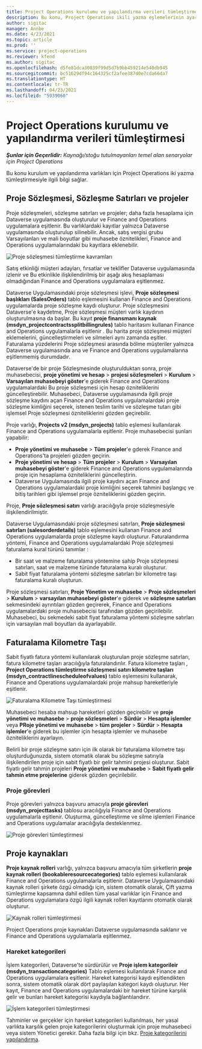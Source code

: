 ```yaml
---
title: Project Operations kurulumu ve yapılandırma verileri tümleştirmesi
description: Bu konu, Project Operations ikili yazma eşlemelerinin ayarlanması ve yapılandırılması hakkında bilgi sağlar.
author: sigitac
manager: Annbe
ms.date: 4/23/2021
ms.topic: article
ms.prod: ''
ms.service: project-operations
ms.reviewer: kfend
ms.author: sigitac
ms.openlocfilehash: d5fe81dca30039f99d5d7b9bb459214e540db945
ms.sourcegitcommit: bc51629df94c164325cf2afee387d0e7cda66da7
ms.translationtype: HT
ms.contentlocale: tr-TR
ms.lasthandoff: 04/23/2021
ms.locfileid: "5939060"
---
```

# <a name="project-operations-setup-and-configuration-data-integration"></a>Project Operations kurulumu ve yapılandırma verileri tümleştirmesi

_**Şunlar için Geçerlidir:** Kaynağı/stoğu tutulmayanları temel alan senaryolar için Project Operations_

Bu konu kurulum ve yapılandırma varlıkları için Project Operations iki yazma tümleştirmesiyle ilgili bilgi sağlar.

## <a name="project-contracts-contract-lines-and-projects"></a>Proje Sözleşmesi, Sözleşme Satırları ve projeler

Proje sözleşmeleri, sözleşme satırları ve projeler; daha fazla hesaplama için Dataverse uygulamasında oluşturulur ve Finance and Operations uygulamalara eşitlenir. Bu varlıklardaki kayıtlar yalnızca Dataverse uygulamasında oluşturulup silinebilir. Ancak, satış vergisi grubu Varsayılanları ve mali boyutlar gibi muhasebe öznitelikleri, Finance and Operations uygulamalarındaki bu kayıtlara eklenebilir.

  ![Proje sözleşmesi tümleştirme kavramları](./media/1ProjectContract.jpg)

Satış etkinliği müşteri adayları, fırsatlar ve teklifler Dataverse uygulamasında izlenir ve Bu etkinlikle ilişkilendirilmiş bir aşağı akış hesaplaması olmadığından Finance and Operations uygulamalara eşitlenmez.

Dataverse Uygulamasındaki proje sözleşmesi işlevi, **Proje sözleşmesi başlıkları (SalesOrders)** tablo eşlemesini kullanan Finance and Operations uygulamalarda proje sözleşme kaydı oluşturur. Proje sözleşmesini Dataverse'e kaydetme, Proje sözleşmesi müşteri varlık kaydının oluşturulmasına da başlar. Bu kayıt **proje finansmanı kaynak (msdyn\_projectcontractssplitbillingrules)** tablo haritasını kullanan Finance and Operations uygulamalarla eşitlenir . Bu harita proje sözleşmesi müşteri eklemelerini, güncelleştirmeleri ve silmeleri aynı zamanda eşitler. Faturalama yüzdelerini Proje sözleşmesi arasında bölme müşteriler yalnızca Dataverse uygulamasında ana ve Finance and Operations uygulamalarına eşitlenmemiş durumdadır.

Dataverse'de bir proje Sözleşmesinde oluşturulduktan sonra, proje muhasebecisi, **proje yönetimi ve hesap** > **projesi sözleşmeleri** > **Kurulum** > **Varsayılan muhasebeyi göster**'e giderek Finance and Operations uygulamalardaki Bu proje sözleşmesi için hesap özniteliklerini güncelleştirebilir. Muhasebeci, Dataverse uygulamasında ilgili proje sözleşme kaydını açan Finance and Operations uygulamalardaki proje sözleşme kimliğini seçerek, istenen teslim tarihi ve sözleşme tutarı gibi işlemsel Proje sözleşmesi özniteliklerini gözden geçirebilir.

Proje varlığı, **Projects v2 (msdyn\_projects)** tablo eşlemesi kullanılarak Finance and Operations uygulamalarla eşitlenir. Proje muhasebecisi şunları yapabilir:

  - **Proje yönetimi ve muhasebe** > **Tüm projeler**'e gderek Finance and Operations'ta projeleri gözden geçirin. 
  - **Proje yönetimi ve hesap** > **Tüm projeler** > **Kurulum** > **Varsayılan muhasebeyi göster**'e giderek Finance and Operations uygulamalarında proje için hesaplama özniteliklerini güncelleştirin.  
  - Dataverse Uygulamasında ilgili proje kaydını açan Finance and Operations uygulamalardaki proje kimliğini seçerek tahmini başlangıç ve bitiş tarihleri gibi işlemsel proje özniteliklerini gözden geçirin.

Proje, **Proje sözleşmesi satırı** varlığı aracılığıyla proje sözleşmesiyle ilişkilendirilmiştir.

Dataverse Uygulamasındaki proje sözleşmesi satırları, **Proje sözleşmesi satırları (salesorderdetails)** tablo eşlemesini kullanan Finance and Operations uygulamalarda proje sözleşme kaydı oluşturur. Faturalandırma yöntemi, Finance and Operations uygulamalardaki Proje sözleşmesi faturalama kural türünü tanımlar :

  - Bir saat ve malzeme faturalama yöntemine sahip Proje sözleşmesi satırları, saat ve malzeme türünde faturalama kuralı oluşturur.
  - Sabit fiyat faturalama yöntemi sözleşme satırları bir kilometre taşı faturalama kuralı oluşturun.

Proje sözleşmesi satırları, **Proje Yönetim ve muhasebe** > **Proje sözleşmeleri** > **Kurulum** > **varsayılan muhasebeyi göster**'e giderek ve **sözleşme satırları** sekmesindeki ayrıntıları gözden geçirerek, Finance and Operations uygulamalardaki proje muhasebecisi tarafından gözden geçirilebilir. Muhasebeci, bu sekmedeki sabit fiyat faturalama yöntemi sözleşme satırları için varsayılan mali boyutları da ayarlayabilir.

## <a name="billing-milestones"></a>Faturalama Kilometre Taşı

Sabit fiyatlı fatura yöntemi kullanılarak oluşturulan proje sözleşme satırları, fatura kilometre taşları aracılığıyla faturalandırılır. Fatura kilometre taşları , **Project Operations tümleştirme sözleşmesi satırı kilometre taşları (msdyn\_contractlinescheduleofvalues)** tablo eşlemesini kullanarak, Finance and Operations uygulamalardaki proje mahsup hareketleriyle eşitlenir.

  ![Faturalama Kilometre Taşı tümleştirmesi](./media/2Milestones.jpg)

Muhasebeci hesaba mahsup hareketleri gözden geçirebilir ve **proje yönetimi ve muhasebe** > **proje sözleşmeleri** > **Sürdür** > **Hesapta işlemler** veya **PRoje yönetimi ve muhasebe** > **tüm projeler** > **Sürdür** > **Hesapta işlemler**'e giderek bu işlemler için hesapta işlemler ve muhasebe özniteliklerini ayarlayın.

Belirli bir proje sözleşme satırı için ilk olarak bir faturalama kilometre taşı oluşturduğunuzda, sistem otomatik olarak bu sözleşme satırıyla ilişkilendirilen proje için sabit fiyatlı bir gelir tahmini projesi oluşturur. Sabit fiyatlı gelir tahmin projeleri **Proje yönetimi ve muhasebe** > **Sabit fiyatlı gelir tahmin etme projelerine** giderek gözden geçirilebilir.

### <a name="project-tasks"></a>Proje görevleri

Proje görevleri yalnızca başvuru amacıyla **proje görevleri (msdyn\_projecttasks)** tablosu aracılığıyla Finance and Operations uygulamalarla eşitlenir. Oluşturma, güncelleştirme ve silme işlemleri Finance and Operations uygulamalar aracılığıyla desteklenmez.

  ![Proje görevleri tümleştirmesi](./media/3Tasks.jpg)

## <a name="project-resources"></a>Proje kaynakları

**Proje kaynak rolleri** varlığı, yalnızca başvuru amacıyla tüm şirketlerin **proje kaynak rolleri (bookableresourcecategories)** tablo eşlemesi kullanılarak Finance and Operations uygulamalarla eşitlenir. Dataverse Uygulamasındaki kaynak rolleri şirkete özgü olmadığı için, sistem otomatik olarak, Çift yazma tümleştirme kapsamına dahil edilen tüm yasal varlıklar için Finance and Operations uygulamalara özgü ilgili kaynak rolleri kayıtlarını otomatik olarak oluşturur.

![Kaynak rolleri tümleştirmesi](./media/5Resources.jpg)

Project Operations proje kaynakları Dataverse uygulamasında saklanır ve Finance and Operations uygulamalarla eşitlenmez.

### <a name="transaction-categories"></a>Hareket kategorileri

İşlem kategorileri, Dataverse'te sürdürülür ve **Proje işlem kategorileir (msdyn\_transactioncategories)** Tablo eşlemesi kullanılarak Finance and Operations uygulamalara eşitlenir. Hareket kategorisi kaydı eşitlendikten sonra, sistem otomatik olarak dört paylaşılan kategori kaydı oluşturur. Her kayıt, Finance and Operations uygulamalardaki bir hareket türüne karşılık gelir ve bunları hareket kategorisi kaydıyla bağlantılandırır.

![İşlem kategorileri tümleştirmesi](./media/4TransactionCategories.jpg)

Tahminler ve gerçekler için hareket kategorileri kullanılması, her yasal varlıkta karşılık gelen proje kategorilerini oluşturmak için proje muhasebeci veya sistem Yönetici gerekir. Daha fazla bilgi için bkz. [Proje kategorilerini yapılandırma](../project-accounting/configure-project-categories.md).
